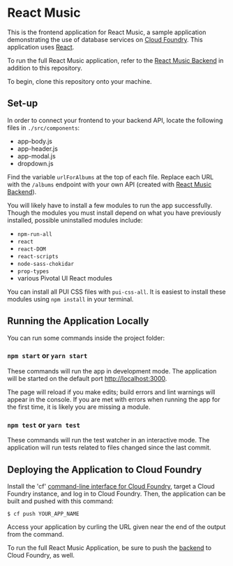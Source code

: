 React Music
===========

This is the frontend application for React Music, a sample application demonstrating the use of database services on 
[Cloud Foundry](http://cloudfoundry.org). This application uses [React](https://facebook.github.io/react/).

To run the full React Music application, refer to the [React Music Backend](https://github.com/shainachen/react-music)
in addition to this repository.

To begin, clone this repository onto your machine. 

## Set-up

In order to connect your frontend to your backend API, locate the following files in `./src/components`:

* app-body.js
* app-header.js
* app-modal.js
* dropdown.js

Find the variable `urlForAlbums` at the top of each file. Replace each URL with the `/albums` endpoint with your own API
(created with [React Music Backend](https://github.com/shainachen/react-music)).

You will likely have to install a few modules to run the app successfully. Though the modules you must install depend on
what you have previously installed, possible uninstalled modules include:

* `npm-run-all`
* `react`
* `react-DOM`
* `react-scripts`
* `node-sass-chokidar`
* `prop-types` 
* various Pivotal UI React modules

You can install all PUI CSS files with `pui-css-all`. It is easiest to install these modules using `npm install` in
your terminal.

## Running the Application Locally

You can run some commands inside the project folder:

### `npm start` or `yarn start`
These commands will run the app in development mode.
The application will be started on the default port [http://localhost:3000](http://localhost:3000).

The page will reload if you make edits; build errors and lint warnings will appear in the console. If you are met with
errors when running the app for the first time, it is likely you are missing a module.

### `npm test` or `yarn test`
These commands will run the test watcher in an interactive mode.
The application will run tests related to files changed since the last commit.

## Deploying the Application to Cloud Foundry

Install the 'cf' [command-line interface for Cloud Foundry](http://docs.cloudfoundry.org/cf-cli/), target a Cloud Foundry instance,
and log in to Cloud Foundry. Then, the application can be built and pushed with this command:

~~~
$ cf push YOUR_APP_NAME
~~~

Access your application by curling the URL given near the end of the output from the command.

To run the full React Music Application, be sure to push the [backend](https://github.com/shainachen/react-music) to
Cloud Foundry, as well.